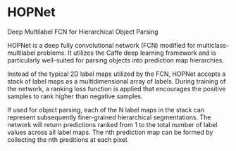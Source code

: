 # HOPNet
Deep Multilabel FCN for Hierarchical Object Parsing

HOPNet is a deep fully convolutional network (FCN) modified for multiclass-multilabel problems. It utilizes the Caffe deep learning framework and is particularly well-suited for parsing objects into prediction map hierarchies.   

Instead of the typical 2D label maps utilized by the FCN, HOPNet accepts a stack of label maps as a multidimensional array of labels. During training of the network, a ranking loss function is applied that encourages the positive samples to rank higher than negative samples. 

If used for object parsing, each of the N label maps in the stack can represent subsequently finer-grained hierarchical segmentations. The network will return predictions ranked from 1 to the total number of label values across all label maps. The nth prediction map can be formed by collecting the nth preditions at each pixel. 

